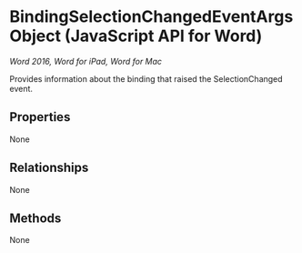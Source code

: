 # BindingSelectionChangedEventArgs Object (JavaScript API for Word)

_Word 2016, Word for iPad, Word for Mac_

Provides information about the binding that raised the SelectionChanged event.

## Properties

None

## Relationships
None


## Methods
None

